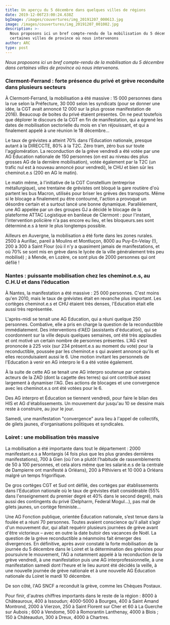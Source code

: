 ```yaml
---
title: Un aperçu du 5 décembre dans quelques villes de régions
date: 2019-12-06T23:00:24.638Z
bgImage: /images/couvertures/img_20191207_000613.jpg
image: /images/couvertures/img_20191207_001002.jpg
description: >-
  Nous proposons ici un bref compte-rendu de la mobilisation du 5 décembre dans
  certaines villes de province où nous intervenons
author: ARC
type: post
---
```

_Nous proposons ici un bref compte-rendu de la mobilisation du 5 décembre dans certaines villes de province où nous intervenons._

### Clermont-Ferrand : forte présence du privé et grève reconduite dans plusieurs secteurs

À Clermont-Ferrand, la mobilisation a été massive : 15 000 personnes dans la rue selon la Préfecture, 30 000 selon les syndicats (pour se donner une idée, la CGT avait annoncé 12 000 sur la plus grosse manifestation de 2016). Beaucoup de boites du privé étaient présentes. On ne peut toutefois que déplorer le discours de la CGT en fin de manifestation, qui a égrené les dates de mobilisation sectorielle du mois en s'en réjouissant, et qui a finalement appelé à une réunion le 18 décembre...

Le taux de grévistes a atteint 70% dans l’Education nationale, presque autant à la DIRECCTE, 80% à la T2C. Zéro tram, zéro bus sur toute l'agglomération. La reconduction de la grève vendredi a été votée par une AG Éducation nationale de 150 personnes (on est au niveau des plus grosses AG de la dernière mobilisation), votée également par la T2C (un trafic nul est à nouveau annoncé pour vendredi), le CHU et bien sûr les cheminot.e.s (200 en AG le matin).

Le matin même, à l'initiative de la CGT Constellium (entreprise métallurgique), une trentaine de grévistes ont bloqué la gare routière d'où partent les bus Macron, utilisés pour briser les grèves des transports. Même si le blocage a finalement pu être contourné, l'action a provoqué un désordre certain et a surtout lancé une bonne dynamique. Parallèlement, une AG appelée par un des groupes GJ a décidé le blocage de la plateforme ATTAC Logistique en banlieue de Clermont : pour l'instant, l'intervention policière n'a pas encore eu lieu, et les bloqueurs.ses sont déterminé.e.s à tenir le plus longtemps possible.

Ailleurs en Auvergne, la mobilisation a été forte dans les zones rurales. 2500 à Aurillac, pareil à Moulins et Montluçon, 8000 au Puy-En-Velay (!), 200 à 300 à Saint Flour (où il n'y a quasiment jamais de manifestations, et où 70% se sont mis en grève dans le lycée de la ville généralement très peu mobilisé) ; à Mende, en Lozère, ce sont plus de 2000 personnes qui ont défilé !

### Nantes : puissante mobilisation chez les cheminot.e.s, au C.H.U et dans l’éducation

À Nantes, la manifestation a été massive : 25 000 personnes. C'est moins qu'en 2010, mais le taux de grévistes était en revanche plus important. Les cortèges cheminot.e.s et CHU étaient très denses, l'Education était elle aussi très représentée.

L'après-midi se tenait une AG Education, qui a réuni quelque 250 personnes. Combative, elle a pris en charge la question de la reconductible immédiatement. Des interventions d'AED (assistants d'éducation), qui se coordonnent sur la ville depuis quelques semaines, ont été très applaudies et ont motivé un certain nombre de personnes présentes. L'AG s'est prononcée à 225 voix (sur 234 présent.e.s au moment du vote) pour la reconductible, poussée par les cheminot.e s qui avaient annoncé qu'ils et elles reconduisaient aussi le 6. Une motion invitant les personnels de l'Education à venir en AG interpro le 6 a été votée également.

À la suite de cette AG se tenait une AG interpro soutenue par certains acteurs de la ZAD (dont la cagette des terres) qui ont contribué assez largement à dynamiser l'AG. Des actions de blocages et une convergence avec les cheminot.e.s ont été votées pour le 6.

Des AG interpro et Éducation se tiennent vendredi, pour faire le bilan des HIS et AG d'établissements. Un mouvement dur jusqu'au 10 se dessine mais reste à construire, au jour le jour.

Samedi, une manifestation "convergence" aura lieu à l'appel de collectifs, de gilets jaunes,  d'organisations politiques et syndicales.

### Loiret : une mobilisation très massive

La mobilisation a été importante dans tout le département : 2000 manifestant.e.s a Montargis (4 fois plus que les plus grandes dernières manifestations), 700  à Gien (où l'on a plutôt l’habitude de rassemblements de 50 à 100 personnes, et cela alors même que les salarié.e.s de la centrale de Dampierre ont manifesté à Orléans), 200 à Pithiviers et 10 000 à Orléans malgré un temps frigorifique.

De gros cortèges CGT et Sud ont défilé, des cortèges par établissements dans l'Education nationale où le taux de grévistes était considérable (55% dans l'enseignement du premier degré et 40% dans le second degré), mais aussi des contingents du privé (Delpharm, Federal Mogul...), pas mal de gilets jaunes, un cortège féministe...

Une AG Fonction publique, orientée Éducation nationale, s’est tenue dans la foulée et a réuni 70 personnes. Toutes avaient conscience qu'il allait s’agir d'un mouvement dur, qui allait requérir plusieurs journées de grève avant d'être victorieux – avec en outre la date butoir des vacances de Noël. La question de la grève reconductible a néanmoins fait émerger des divergences. En définitive, après avoir constaté la forte mobilisation de la journée du 5 décembre dans le Loiret et la détermination des grévistes pour poursuivre le mouvement, l'AG a notamment appelé à la reconduction de la grève vendredi, à une manifestation puis une AG interprofessionnelle, à une manifestation samedi dont l’heure et le lieu auront été décidés la veille, à une nouvelle journée de grève nationale et à une nouvelle AG Éducation nationale du Loiret le mardi 10 décembre.

De son côté, l'AG SNCF a reconduit la grève, comme les Chèques Postaux.

Pour finir, d'autres chiffres importants dans le reste de la région : 8000 à Châteauroux, 400 à Issoudun; 4000-5000 à Bourges, 400 à Saint Amand Montrond, 2000 à Vierzon, 250 à Saint Florent sur Cher et 60 à La Guerche sur Aubois ;  600 à Vendome, 500 à Romorantin Lanthenay, 4000 à Blois ; 150 à Châteaudun,  300 à Dreux, 4000 à Chartres.
